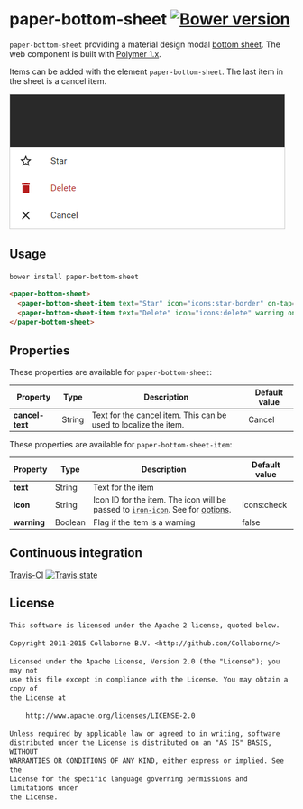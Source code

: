 paper-bottom-sheet [![Bower version](https://badge.fury.io/bo/paper-bottom-sheet.svg)](http://badge.fury.io/bo/paper-bottom-sheet)
=========

`paper-bottom-sheet` providing a material design modal [bottom sheet](https://www.google.com/design/spec/components/bottom-sheets.html). The web component is built with [Polymer 1.x](https://www.polymer-project.org).

Items can be added with the element `paper-bottom-sheet`. The last item in the sheet is a cancel item.

![Screenshot](/doc/screenshot.png "Screenshot")


## Usage

`bower install paper-bottom-sheet`

```html
<paper-bottom-sheet>
  <paper-bottom-sheet-item text="Star" icon="icons:star-border" on-tap="star"></paper-bottom-sheet-item>
  <paper-bottom-sheet-item text="Delete" icon="icons:delete" warning on-tap="delete"></paper-bottom-sheet-item>
</paper-bottom-sheet>
```


## Properties

These properties are available for `paper-bottom-sheet`:

Property        | Type   | Description                                                      | Default value
--------------- | ------ | ---------------------------------------------------------------- | -------------
**cancel-text** | String | Text for the cancel item. This can be used to localize the item. | Cancel

These properties are available for `paper-bottom-sheet-item`:

Property     | Type    | Description                   | Default value       
------------ | ------- | ----------------------------- | -------------
**text**     | String  | Text for the item             |
**icon**     | String  | Icon ID for the item. The icon will be passed to [`iron-icon`](https://elements.polymer-project.org/elements/iron-icon). See for [options](https://elements.polymer-project.org/elements/iron-icons?view=demo:demo/index.html&active=iron-icons). | icons:check
**warning**  | Boolean | Flag if the item is a warning | false


## Continuous integration

[Travis-CI](https://travis-ci.org/Collaborne/paper-bottom-sheet) [![Travis state](https://travis-ci.org/Collaborne/paper-bottom-sheet.svg?branch=master)](https://travis-ci.org/Collaborne/paper-bottom-sheet)


## License

    This software is licensed under the Apache 2 license, quoted below.

    Copyright 2011-2015 Collaborne B.V. <http://github.com/Collaborne/>

    Licensed under the Apache License, Version 2.0 (the "License"); you may not
    use this file except in compliance with the License. You may obtain a copy of
    the License at

        http://www.apache.org/licenses/LICENSE-2.0

    Unless required by applicable law or agreed to in writing, software
    distributed under the License is distributed on an "AS IS" BASIS, WITHOUT
    WARRANTIES OR CONDITIONS OF ANY KIND, either express or implied. See the
    License for the specific language governing permissions and limitations under
    the License.
    